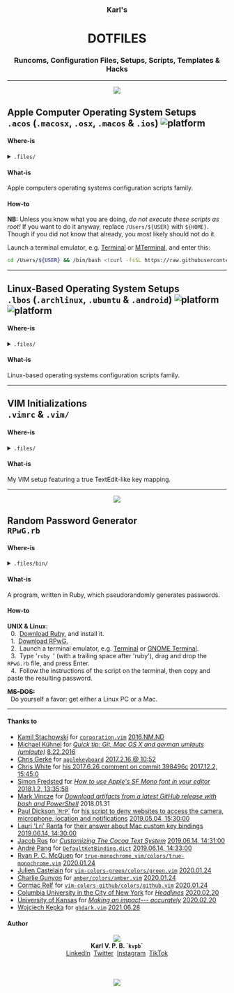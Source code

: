 <h3 align='center'><b>Karl's</b></h3>
<h1 align='center'><b>DOTFILES</b></h1>
<h3 align='center'><b>Runcoms, Configuration Files, Setups, Scripts, Templates & Hacks</b></h3>

---

<p align='center'><a href=''><img src='https://gistcdn.githack.com/kvpb/eadd16d889d601adf5646e2ef6370b25/raw/8a3fe18dbd9d86d5d10e7ceeab3ab365e70f3629/macospackagemanager.svg'></a></p>

## **Apple Computer Operating System Setups**<br>`.acos` (`.macosx`, `.osx`, `.macos` & `.ios`) ![platform](https://gistcdn.githack.com/kvpb/e55c254ded3bc5eac9bc4f29c78ec75c/raw/314ede379206cfe49a33e68212af92b85e71866c/apple-F6F6F6D5E1ED1E72F21AD5FD-madeona-1AD5FD1E72F2-mac-F6F6F6D5E1ED.svg)

#### Where-is
<details><summary><code>.files/</code></summary>

- [x] `.acos`
- [ ] `.macosx104`
- [ ] `.macosx106`
- [x] `.osx109`
- [x] `.macos11`
- [ ] `.ios`
</details>

#### What-is

Apple computers operating systems configuration scripts family.

#### How-to

**NB:** Unless you know what you are doing, _do not execute these scripts as root!_ If you want to do it anyway, replace `/Users/${USER}` with `${HOME}`. Though if you did not know that already, you most likely should not do it.

Launch a terminal emulator, e.g. [Terminal](https://web.archive.org/web/20190326164259/https://support.apple.com/guide/terminal/welcome/mac) or [MTerminal](https://web.archive.org/web/20141020160524/http://cydia.saurik.com/package/com.officialscheduler.mterminal/), and enter this:

```sh
cd /Users/${USER} && /bin/bash <(curl -fsSL https://raw.githubusercontent.com/kvpb/.files/master/.acos)
```

---

## **Linux-Based Operating System Setups**<br>`.lbos` (`.archlinux`, `.ubuntu` & `.android`) ![platform](https://gistcdn.githack.com/kvpb/e55c254ded3bc5eac9bc4f29c78ec75c/raw/314ede379206cfe49a33e68212af92b85e71866c/ubuntu-F6F6F6D5E1ED1E72F21AD5FD-madeona-1AD5FD1E72F2-linuxbox-F6F6F6D5E1ED.svg) ![platform](https://gistcdn.githack.com/kvpb/e55c254ded3bc5eac9bc4f29c78ec75c/raw/314ede379206cfe49a33e68212af92b85e71866c/android-F6F6F6D5E1ED1E72F21AD5FD-madeonan-1AD5FD1E72F2-androidphone-F6F6F6D5E1ED.svg)

#### Where-is
<details><summary><code>.files/</code></summary>

- [ ] `.lbos`
- [ ] `.archlinux`
- [x] `.ubuntu`
- [ ] `.android`
</details>

#### What-is

Linux-based operating systems configuration scripts family.

<!--#### How-to

**NB:** Unless you know what you are doing, _do not execute these scripts as root!_ If you want to do it anyway, replace `/home/${USER}` with `${HOME}`.

Launch a terminal emulator, e.g. [GNOME Terminal](https://terminator-gtk3.readthedocs.io/en/latest/), [Terminator](https://terminator-gtk3.readthedocs.io/en/latest/) or [Terminal Emulator for Android](https://play.google.com/store/apps/details?id=jackpal.androidterm), and enter this:

```sh
cd /home/${USER} && wget -qO- https://raw.githubusercontent.com/kvpb/.files/master/.lbos | bash -s -- -v -v
```
-->
---

## **VIM Initializations**<br>`.vimrc` & `.vim/`

#### Where-is
<details><summary><code>.files/</code></summary>

- [x] `.vim/`
- [x] `.vimrc`
<!--- [x] `.bashrc` required as 'dependency'
- [x] `.aliases` required as 'dependency'
--></details>

#### What-is

My VIM setup featuring a true TextEdit-like key mapping.

---

<p align='center'><a href='https://github.com/kvpb/.files/blob/master/bin/RPwG.rb'><img src='https://gist.githack.com/kvpb/543e66fc06e322658f5877e9e2f77cda/raw/08ecb3022f7c7de3c1a16b05e59af04b92e19af5/RPwG.svg'></a></p>

## **Random Password Generator**<br>`RPwG.rb`

#### Where-is
<details><summary><code>.files/</code><code>bin/</code></summary>

- [x] `RPwG.rb`
</details>

#### What-is

A program, written in Ruby, which pseudorandomly generates passwords.

#### How-to

**UNIX & Linux:**  
&nbsp;&nbsp;0.&nbsp;&nbsp;[Download Ruby,](https://www.ruby-lang.org/en/downloads/) and install it.  
&nbsp;&nbsp;1.&nbsp;&nbsp;[Download RPwG.](https://github.com/kvpb/RPwG/releases/tag/1.10)  
&nbsp;&nbsp;2.&nbsp;&nbsp;Launch a terminal emulator, e.g. [Terminal](https://web.archive.org/web/20190326164259/https://support.apple.com/guide/terminal/welcome/mac) or [GNOME Terminal](https://web.archive.org/web/20130207013917/http://help.gnome.org/users/gnome-terminal/stable/).  
&nbsp;&nbsp;3.&nbsp;&nbsp;Type '`ruby `' (with a trailing space after 'ruby'), drag and drop the `RPwG.rb` file, and press Enter.  
&nbsp;&nbsp;4.&nbsp;&nbsp;Follow the instructions of the script on the terminal, then copy and paste the resulting password.

~~**MS-DOS:**~~  
&nbsp;&nbsp;Do yourself a favor: get either a Linux PC or a Mac.

---
<!--
## **Karl's Notetaking System**
-->
<!--<p align='center'><a=href='https://github.com/kvpb/.files/raw/master/notetakingsystem.docx'><img src='https://gist.githack.com/kvpb/d09c287b1d3c8e77bb9897db657938d4/raw/54cdac0b8ffad36d9ade790cfa53d138c6867412/karlbertinsscratchingsystemfrontcover.svg'></a>-->
<!--
#### Where-is
<details><summary><code>.files/</code></summary>

- [x] `flashcardsstructures.docx`
- [x] `uenctcnyyyymmdd.docx`
- [x] `Forename_Surname_UEN_GN_Fiche_de_lecture.docx`
- [x] `Forename_Surname_UEN_GN_Memoire.docx`
- [x] `notetakingstructures.docx`
- [x] `notetakingsystem.docx`
- [x] `name.docx`
</details>

#### What-is

The scratching system I built at university for better cleaner faster note-taking. This read-me has been written following these guidelines.

**NB:** If you have any suggestion to improve it, feel free to jump in, express yourself, let loose--- open an issue or contact me. You're always welcome.

---
-->
#### Thanks to

* [Kamil Stachowski](https://www.vim.org/account/profile.php?user_id=15489) for [`corporation.vim`](https://www.vim.org/scripts/download_script.php?src_id=9465) [2016.NM.ND](https://web.archive.org/web/20200208141740/https://www.vim.org/scripts/download_script.php?src_id=9465)
* [Michael Kühnel](http://michael-kuehnel.de/) for [_Quick tip: Git, Mac OS X and german umlauts (umlaute)_](https://web.archive.org/web/20141206131949/https://michael-kuehnel.de/git/2014/11/21/git-mac-osx-and-german-umlaute.html) [8.22.2016](https://github.com/mischah/dotfiles/commit/f2ab1a8bb27a6dc944e2abd991f499e7928aef0d)
* [Chris Gerke](https://www.linkedin.com/in/chrisgerke) for [`applekeyboard`](https://gist.githubusercontent.com/cgerke/e5500f93cd5edf05084c/raw/18c4513d662ffc636eba56f854b5e3b817c4bf51/applekeyboard) [2017.2.16 @ 10:52](https://gist.github.com/cgerke/e5500f93cd5edf05084c/18c4513d662ffc636eba56f854b5e3b817c4bf51)
* [Chris White](https://github.com/christopherdwhite) for [his 2017.6.26 comment on commit 398496c](https://github.com/mathiasbynens/dotfiles/commit/398496c2372d65c0e6770d02b0c5b49c0d636f31#comments) [2017.12.2, 15:45:0](https://github.com/mathiasbynens/dotfiles/commit/398496c2372d65c0e6770d02b0c5b49c0d636f31#commitcomment-22753491)
* [Simon Fredsted](https://simonfredsted.com/) for [_How to use Apple's SF Mono font in your editor_](https://web.archive.org/web/20190317135558/https://simonfredsted.com/1438) [2018.1.2, 13:35:58](https://web.archive.org/save/https://simonfredsted.com/1438)
* [Mark Vincze](https://blog.markvincze.com) for [_Download artifacts from a latest GitHub release with bash and PowerShell_](https://web.archive.org/web/20180131223312/https://blog.markvincze.com/download-artifacts-from-a-latest-github-release-in-sh-and-powershell/) 2018.01.31
* [Paul Dickson \``MrP`\`](https://web.archive.org/web/20180921074452/https://www.jamf.com/jamf-nation/users/9931/mrp) for [his script to deny websites to access the camera, microphone, location and notifications](https://www.jamf.com/jamf-nation/discussions/26028/programatic-configuration-of-safari-11-websites-preferences-tab#responseChild157039) [2019.05.04, 15:30:00](https://web.archive.org/web/20190504131334/https://www.jamf.com/jamf-nation/discussions/26028/programatic-configuration-of-safari-11-websites-preferences-tab#responseChild157039)
* [Lauri 'Lri' Ranta](http://lri.me/) for [their answer about Mac custom key bindings](https://web.archive.org/web/20130203125715/https://superuser.com/questions/463456/how-to-configure-keyboard-shortcuts-for-special-characters-on-os-x#463517) [2019.06.14, 14:30:00](https://web.archive.org/web/20190614130455/https://superuser.com/questions/463456/how-to-configure-keyboard-shortcuts-for-special-characters-on-os-x#463517)
* [Jacob Rus](https://www.hcs.harvard.edu/~jrus/) for [_Customizing The Cocoa Text System_](https://web.archive.org/web/20060412153805/http://www.hcs.harvard.edu/~jrus/Site/Cocoa%20Text%20System.html) [2019.06.14, 14:31:00](https://web.archive.org/web/20190614131351/http://www.hcs.harvard.edu/~jrus/Site/Cocoa%20Text%20System.html)
* [André Pang](http://algorithm.com.au) for [`DefaultKetBinding.dict`](https://web.archive.org/web/20041104054838/http://www.algorithm.com.au/files/mac_os_x/DefaultKeyBinding.dict) [2019.06.14, 14:33:00](https://web.archive.org/web/20190614132419/http://algorithm.com.au/blog/files/54a269e385916faedf9560b7fd97a50c-279.html)
* [Ryan P. C. McQuen](https://ryanpcmcquen.org/) for [`true-monochrome_vim/colors/true-monochrome.vim`](https://raw.githubusercontent.com/ryanpcmcquen/true-monochrome_vim/master/colors/true-monochrome.vim) [2020.01.24](https://github.com/ryanpcmcquen/true-monochrome_vim/commit/e1bcbcf9deca4527ed19bb5cb1ed10fe1cd6b9e8#diff-9fb420887ac445c338b9ea01e7d7ed4b)
* [Julien Castelain](http://julien.js.org/) for [`vim-colors-green/colors/green.vim`](https://raw.githubusercontent.com/julien/vim-colors-green/master/colors/green.vim) [2020.01.24](https://github.com/julien/vim-colors-green/commit/c2ab216a1f8e9d15ddf25135200048326a76394b#diff-d8165931f5472490634f50524de08eca)
* [Charlie Gunyon](http://charlieg.net/) for [`amber/colors/amber.vim`](https://raw.githubusercontent.com/camgunz/amber/master/colors/amber.vim) [2020.01.24](https://github.com/camgunz/amber/commit/23d8e7a53e39e31c01c4fc1e353d95781fa08e49#diff-b3098a38cdf626efc0cc5ddbb858c1c4)
* [Cormac Relf](https://github.com/cormacrelf) for [`vim-colors-github/colors/github.vim`](https://raw.githubusercontent.com/cormacrelf/vim-colors-github/master/colors/github.vim) [2020.01.24](https://github.com/cormacrelf/vim-colors-github/commit/acb712c76bb73c20eb3d7e625a48b5ff59f150d0#diff-451fb194f8486978732fecc575e54723)
* [Columbia University in the City of New York](https://www.columbia.edu/) for [_Headlines_](https://web.archive.org/web/20041108032317/http://www.columbia.edu/itc/journalism/isaacs/client_edit/Headlines.html) [2020.02.20](http://www.columbia.edu/itc/journalism/isaacs/client_edit/Headlines.html)
* [University of Kansas](https://www.ku.edu/) for [_Making an impact--- accurately_](https://web.archive.org/web/20060904173706/https://web.ku.edu/~edit/heads.html) [2020.02.20](https://web.ku.edu/~edit/heads.html)
* [Wojciech Kępka](https://wkepka.dev/) for [`ghdark.vim`](https://raw.githubusercontent.com/wojciechkepka/vim-github-dark/master/colors/ghdark.vim) [2021.06.28](https://github.com/wojciechkepka/vim-github-dark/commit/c3eca592f8f6ed9fb7c0cebe1ad8be6c63775571#diff-2abd43c7b1fb004df78d81ffe810b181fba9c88cfcd8ce15403ccb8e4e396e2e)

#### Author

<p align='center'><a href='http://kvpb.co'><img src='https://gist.githack.com/kvpb/bfed748ac5c509985c89ea613a2bfd02/raw/8c0b311b7c848fabddf61672ba6bb72c8754fed9/karlbertinssymbol.svg'></a><br>
<b>Karl V. P. B. `<code>kvpb</code>`</b><br>
<a href='https://www.linkedin.com/in/karlbertin'>LinkedIn</a>&nbsp;&nbsp;<a href='https://twitter.com/kvpb777'>Twitter</a>&nbsp;&nbsp;<a href='https://www.instagram.com/karlbertin/'>Instagram</a>&nbsp;&nbsp;<a href='https://vm.tiktok.com/ZSwAmcFh/'>TikTok</a><br>
<br>
<br>
<br>
<img src='https://gistcdn.githack.com/kvpb/c1ea1f389c9cba6fdcd5ef6c0b931734/raw/7ad080dcc064276a7acbaa33d617e0dc93a3a558/kvpbsesrbrating.svg'></p>